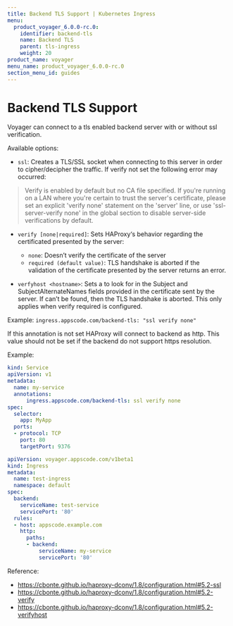 ```yaml
---
title: Backend TLS Support | Kubernetes Ingress
menu:
  product_voyager_6.0.0-rc.0:
    identifier: backend-tls
    name: Backend TLS
    parent: tls-ingress
    weight: 20
product_name: voyager
menu_name: product_voyager_6.0.0-rc.0
section_menu_id: guides
---
```


# Backend TLS Support

Voyager can connect to a tls enabled backend server with or without ssl verification.

Available options:

- `ssl`: Creates a TLS/SSL socket when connecting to this server in order to cipher/decipher the traffic. If verify not set the following error may occurred:

> Verify is enabled by default but no CA file specified. If you're running on a LAN where you're certain to trust the server's certificate, please set an explicit 'verify none' statement on the 'server' line, or use 'ssl-server-verify none' in the global section to disable server-side verifications by default.

- `verify [none|required]`: Sets HAProxy‘s behavior regarding the certificated presented by the server:
  - `none`: Doesn’t verify the certificate of the server
  - `required (default value)`: TLS handshake is aborted if the validation of the certificate presented by the server returns an error.

- `verfyhost <hostname>`: Sets a <hostname> to look for in the Subject and SubjectAlternateNames fields provided in the certificate sent by the server. If <hostname> can’t be found, then the TLS handshake is aborted. This only applies when verify required is configured.

Example: `ingress.appscode.com/backend-tls: "ssl verify none"`

If this annotation is not set HAProxy will connect to backend as http. This value should not be set if the backend do not support https resolution.

Example:

```yaml
kind: Service
apiVersion: v1
metadata:
  name: my-service
  annotations:
      ingress.appscode.com/backend-tls: ssl verify none
spec:
  selector:
    app: MyApp
  ports:
  - protocol: TCP
    port: 80
    targetPort: 9376
```

```yaml
apiVersion: voyager.appscode.com/v1beta1
kind: Ingress
metadata:
  name: test-ingress
  namespace: default
spec:
  backend:
    serviceName: test-service
    servicePort: '80'
  rules:
  - host: appscode.example.com
    http:
      paths:
      - backend:
          serviceName: my-service
          servicePort: '80'
```

Reference:

- https://cbonte.github.io/haproxy-dconv/1.8/configuration.html#5.2-ssl
- https://cbonte.github.io/haproxy-dconv/1.8/configuration.html#5.2-verify
- https://cbonte.github.io/haproxy-dconv/1.8/configuration.html#5.2-verifyhost
